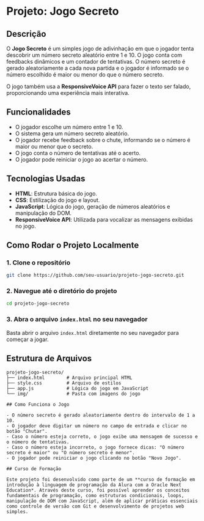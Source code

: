 
# Projeto: Jogo Secreto

## Descrição

O **Jogo Secreto** é um simples jogo de adivinhação em que o jogador tenta descobrir um número secreto aleatório entre 1 e 10. O jogo conta com feedbacks dinâmicos e um contador de tentativas. O número secreto é gerado aleatoriamente a cada nova partida e o jogador é informado se o número escolhido é maior ou menor do que o número secreto.

O jogo também usa a **ResponsiveVoice API** para fazer o texto ser falado, proporcionando uma experiência mais interativa.

## Funcionalidades

- O jogador escolhe um número entre 1 e 10.
- O sistema gera um número secreto aleatório.
- O jogador recebe feedback sobre o chute, informando se o número é maior ou menor que o secreto.
- O jogo conta o número de tentativas até o acerto.
- O jogador pode reiniciar o jogo ao acertar o número.

## Tecnologias Usadas

- **HTML**: Estrutura básica do jogo.
- **CSS**: Estilização do jogo e layout.
- **JavaScript**: Lógica do jogo, geração de números aleatórios e manipulação do DOM.
- **ResponsiveVoice API**: Utilizada para vocalizar as mensagens exibidas no jogo.

## Como Rodar o Projeto Localmente

### 1. Clone o repositório

```bash
git clone https://github.com/seu-usuario/projeto-jogo-secreto.git
```

### 2. Navegue até o diretório do projeto

```bash
cd projeto-jogo-secreto
```

### 3. Abra o arquivo `index.html` no seu navegador

Basta abrir o arquivo `index.html` diretamente no seu navegador para começar a jogar.

## Estrutura de Arquivos

```
projeto-jogo-secreto/
├── index.html        # Arquivo principal HTML
├── style.css         # Arquivo de estilos
├── app.js            # Lógica do jogo em JavaScript
└── img/              # Pasta com imagens do jogo

## Como Funciona o Jogo

- O número secreto é gerado aleatoriamente dentro do intervalo de 1 a 10.
- O jogador deve digitar um número no campo de entrada e clicar no botão "Chutar".
- Caso o número esteja correto, o jogo exibe uma mensagem de sucesso e o número de tentativas.
- Caso o número esteja incorreto, o jogo fornece dicas: "O número secreto é maior" ou "O número secreto é menor".
- O jogador pode reiniciar o jogo clicando no botão "Novo Jogo".

## Curso de Formação

Este projeto foi desenvolvido como parte de um **curso de formação em introdução à linguagem de programação da Alura com a Oracle Next Education*. Através deste curso, foi possível aprender os conceitos fundamentais de programação, como estruturas condicionais, loops, manipulação de DOM com JavaScript, além de aplicar práticas essenciais como controle de versão com Git e desenvolvimento de projetos web simples.
